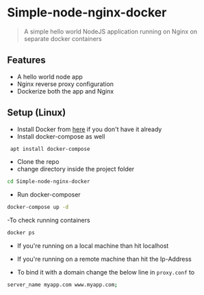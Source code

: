 # Simple-node-nginx-docker
>A simple hello world NodeJS application running on Nginx on separate docker containers

## Features
- A hello world node app
- Nginx reverse proxy configuration
- Dockerize both the app and Nginx

## Setup (Linux)
- Install Docker from [here](https://docs.docker.com/engine/install/ubuntu/) if you don't have it already 
- Install docker-compose as well
```sh
 apt install docker-compose
```
- Clone the repo
- change directory inside the project folder

```sh
cd Simple-node-nginx-docker
```

- Run docker-composer
```sh
docker-compose up -d
```

-To check running containers
```sh
docker ps
```

- If you're running on a local machine than hit localhost
- If you're running on a remote machine than hit the Ip-Address

- To bind it with a domain change the below line in `proxy.conf` to
```sh
server_name myapp.com www.myapp.com;
```


